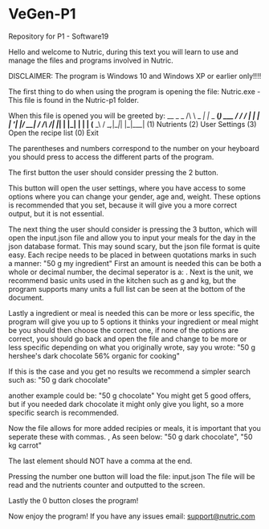 # VeGen-P1
Repository for P1 - Software19

Hello and welcome to Nutric, during this text you will learn to use and manage the files and programs involved in Nutric. 

DISCLAIMER: The program is Windows 10 and Windows XP or earlier only!!!!


The first thing to do when using the program is opening the file:
	Nutric.exe - This file is found in the Nutric-p1 folder.

When this file is opened you will be greeted by:
	     __       _        _
	  /\ \ \_   _| |_ _ __(_) ___
	 /  \/ / | | | __| '__| |/ __|
	/ /\  /| |_| | |_| |  | | (__
	\_\ \/  \__,_|\__|_|  |_|\___|
	(1) Nutrients
	(2) User Settings
	(3) Open the recipe list
	(0) Exit

The parentheses and numbers correspond to the number on your heyboard you should press to access the different parts of the program.

The first button the user should consider pressing the 2 button.

This button will open the user settings, where you have access to some options where you can change your gender, age and, weight.
These options is recommended that you set, because it will give you a more correct output, but it is not essential.

The next thing the user should consider is pressing the 3 button, which will open the input.json file and allow you to input your meals for the day in the json database format.
This may sound scary, but the json file format is quite easy.
Each recipe needs to be placed in between quotations marks in such a manner:
	"50 g my ingredient"
First an amount is needed this can be both a whole or decimal number, the decimal seperator is a: .
Next is the unit, we recommend basic units used in the kitchen such as g and kg, but the program supports many units a full list can be seen at the bottom of the document.

Lastly a ingredient or meal is needed this can be more or less specific, the program will give you up to 5 options it thinks your ingredient or meal might be you should then choose the correct one, if none of the options are correct, you should go back and open the file and change to be more or less specific depending on what you originally wrote, say you wrote:
	"50 g hershee's dark chocolate 56% organic for cooking"

If this is the case and you get no results we recommend a simpler search such as: "50 g dark chocolate"

another example could be: "50 g chocolate"
You might get 5 good offers, but if you needed dark chocolate it might only give you light, so a more specific search is recommended.

Now the file allows for more added recipies or meals, it is important that you seperate these with commas. ,
As seen below:
			"50 g dark chocolate",
			"50 kg carrot"

The last element should NOT have a comma at the end.

Pressing the number one button will load the file: input.json
	The file will be read and the nutrients counter and outputted to
	the screen.

Lastly the 0 button closes the program!

Now enjoy the program! If you have any issues email: support@nutric.com
